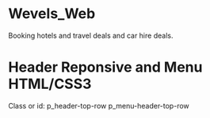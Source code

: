 # Wevels_Web
Booking hotels and travel deals and car hire deals.
# Header Reponsive and Menu HTML/CSS3
Class or id: p_header-top-row
             p_menu-header-top-row
